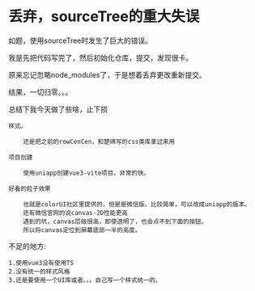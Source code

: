 # 丢弃，sourceTree的重大失误
如题，使用sourceTree时发生了巨大的错误。

我是先把代码写完了，然后初始化仓库，提交，发现很卡。

原来忘记忽略node_modules了，于是想着丢弃更改重新提交。

结果，一切归零。。。


总结下我今天做了些啥，止下损

```
样式。

    还是把之前的rowCenCen，和楚绵写的css类库拿过来用

项目创建

    使用uniapp创建vue3-vite项目，非常的快。

好看的粒子效果

    也就是colorUI社区里提供的，但是是微信版。比较简单，可以改成uniapp的版本。
    还有微信官网的说canvas-2D性能更高
    遇到的坑，canvas层级很高，即使透明了，也会点不到下面的按钮。
    所以将canvas定位到屏幕底部一半的高度。
```

不足的地方:
```
1.使用vue3没有使用TS
2.没有统一的样式风格
3.还是要使用一个UI库或者。。。自己写一个样式统一的。
```